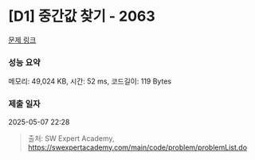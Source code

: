 # [D1] 중간값 찾기 - 2063 

[문제 링크](https://swexpertacademy.com/main/code/problem/problemDetail.do?contestProbId=AV5QPsXKA2UDFAUq) 

### 성능 요약

메모리: 49,024 KB, 시간: 52 ms, 코드길이: 119 Bytes

### 제출 일자

2025-05-07 22:28



> 출처: SW Expert Academy, https://swexpertacademy.com/main/code/problem/problemList.do